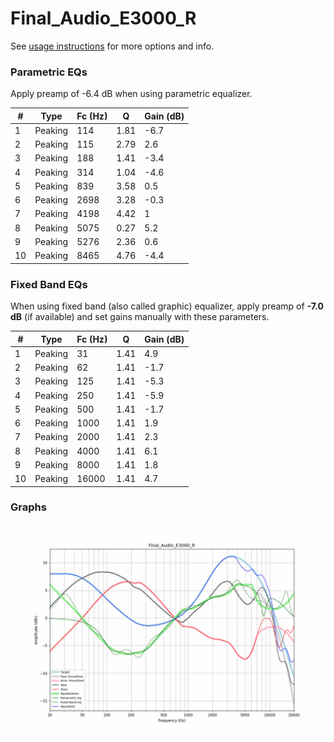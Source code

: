 # Final_Audio_E3000_R
See [usage instructions](https://github.com/jaakkopasanen/AutoEq#usage) for more options and info.

### Parametric EQs
Apply preamp of -6.4 dB when using parametric equalizer.

|   # | Type    |   Fc (Hz) |    Q |   Gain (dB) |
|-----|---------|-----------|------|-------------|
|   1 | Peaking |       114 | 1.81 |        -6.7 |
|   2 | Peaking |       115 | 2.79 |         2.6 |
|   3 | Peaking |       188 | 1.41 |        -3.4 |
|   4 | Peaking |       314 | 1.04 |        -4.6 |
|   5 | Peaking |       839 | 3.58 |         0.5 |
|   6 | Peaking |      2698 | 3.28 |        -0.3 |
|   7 | Peaking |      4198 | 4.42 |         1   |
|   8 | Peaking |      5075 | 0.27 |         5.2 |
|   9 | Peaking |      5276 | 2.36 |         0.6 |
|  10 | Peaking |      8465 | 4.76 |        -4.4 |

### Fixed Band EQs
When using fixed band (also called graphic) equalizer, apply preamp of **-7.0 dB** (if available) and set gains manually with these parameters.

|   # | Type    |   Fc (Hz) |    Q |   Gain (dB) |
|-----|---------|-----------|------|-------------|
|   1 | Peaking |        31 | 1.41 |         4.9 |
|   2 | Peaking |        62 | 1.41 |        -1.7 |
|   3 | Peaking |       125 | 1.41 |        -5.3 |
|   4 | Peaking |       250 | 1.41 |        -5.9 |
|   5 | Peaking |       500 | 1.41 |        -1.7 |
|   6 | Peaking |      1000 | 1.41 |         1.9 |
|   7 | Peaking |      2000 | 1.41 |         2.3 |
|   8 | Peaking |      4000 | 1.41 |         6.1 |
|   9 | Peaking |      8000 | 1.41 |         1.8 |
|  10 | Peaking |     16000 | 1.41 |         4.7 |

### Graphs
![](./Final_Audio_E3000_R.png)
